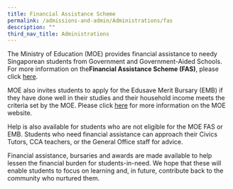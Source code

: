 ```yaml
---
title: Financial Assistance Scheme
permalink: /admissions-and-admin/Administrations/fas
description: ""
third_nav_title: Administrations
---
```


The Ministry of Education (MOE) provides financial assistance to needy Singaporean students from Government and Government-Aided Schools. For more information on the**Financial Assistance Scheme (FAS)**, please click [here](https://www.moe.gov.sg/financial-matters/financial-assistance).

MOE also invites students to apply for the Edusave Merit Bursary (EMB) if they have done well in their studies and their household income meets the criteria set by the MOE. Please click [here](https://www.moe.gov.sg/financial-matters/awards-scholarships/edusave-awards) for more information on the MOE website.

Help is also available for students who are not eligible for the MOE FAS or EMB. Students who need financial assistance can approach their Civics Tutors, CCA teachers, or the General Office staff for advice.

Financial assistance, bursaries and awards are made available to help lessen the financial burden for students-in-need. We hope that these will enable students to focus on learning and, in future, contribute back to the community who nurtured them.